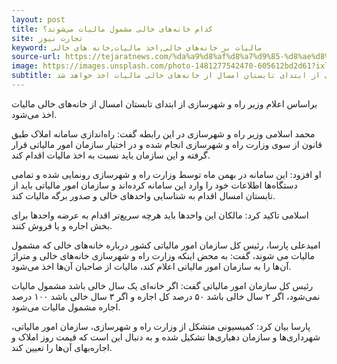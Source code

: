 ```yaml
---
layout: post
title: کدام خانه‌های خالی مشمول مالیات می‌شوند؟
site: تجارت نیوز
keyword: مالیات بر خانه‌های خالی,اخذ مالیات,خانه های خالی
source-url: https://tejaratnews.com/%da%a9%d8%af%d8%a7%d9%85-%d8%ae%d8%a7%d9%86%d9%87-%d9%87%d8%a7%db%8c-%d8%ae%d8%a7%d9%84%db%8c-%d9%85%d8%b4%d9%85%d9%88%d9%84-%d9%85%d8%a7%d9%84%db%8c%d8%a7%d8%aa-%d9%85%db%8c-%d8%b4%d9%88%d9%86%d8%af
image: https://images.unsplash.com/photo-1481277542470-605612bd2d61?ixlib=rb-1.2.1&ixid=eyJhcHBfaWQiOjEyMDd9&auto=format&fit=crop&w=995&q=80
subtitle: بر اساس اعلام وزارت راه و شهرسازی از ابتدای تابستان امسال از خانه‌های خالی مالیات اخذ خواهد شد.
---
```

براساس اعلام وزیر راه و شهرسازی از ابتدای تابستان امسال از خانه‌های خالی مالیات اخذ می‌شود.

محمد اسلامی وزیر راه و شهرسازی در این رابطه گفت: راه‌اندازی سامانه املاک طبق قانون از سوی وزارت راه و شهرسازی انجام شده و در اختیار سازمان امور مالیاتی قرار گرفته و این سازمان باید نسبت به اخذ مالیات اقدام کند.

او افزود: این سامانه در بهمن ماه توسط وزارت راه و شهرسازی رونمایی شده و تمامی دستگاه‌ها اطلاعات خود را وارد این سامانه کرده‌اند و سازمان امور مالیاتی باید از تابستان امسال اقدام به شناسایی واحد‌های خالی و صدور برگه مالیات کند.

اسلامی تاکید کرد: مالکان این واحد‌ها باید هرچه سریع‌تر اقدام به عرضه واحد‌ها برای بخش اجاره و یا فروش کنند.

امیدعلی پارسا، رئیس کل سازمان امور مالیاتی کشور درباره خانه‌های خالی که مشمول مالیات می شوند، گفت: به محض اینکه وزارت راه و شهرسازی خانه‌های خالی و متراژ آن‌ها را به سازمان امور مالیاتی اعلام کند، مالیات از صاحبان آن‌ها اخذ می‌شود.

رئیس کل سازمان امور مالیاتی گفت: اگر خانه‌ای یک سال خالی باشد مشمول مالیات نمی‌شود، اگر ۲ سال خالی باشد ۵۰ درصد کل اجاره و اگر ۳ سال خالی باشد ۱۰۰ درصد اجاره مشمول مالیات می‌شود.

پارسا بیان کرد: کمیسیونی متشکل از وزارت راه و شهرسازی، سازمان امور مالیاتی، شهرداری‌ها و سازمان دهیاری‌ها تشکیل شده و به دنبال این است که قیمت روز املاک و اجاره‌بهای آن‌ها را تعیین کند.
